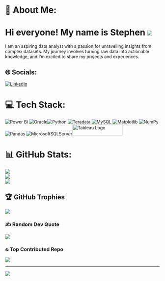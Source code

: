 # 💫 About Me:
Hi everyone! My name is Stephen ![](https://user-images.githubusercontent.com/18350557/176309783-0785949b-9127-417c-8b55-ab5a4333674e.gif)
===========================================================================================================================

I am an aspiring data analyst with a passion for unravelling insights from complex datasets. My journey involves turning raw data into actionable knowledge, and I’m excited to share my projects and experiences.<br>


## 🌐 Socials:
[![LinkedIn](https://img.shields.io/badge/LinkedIn-%230077B5.svg?logo=linkedin&logoColor=white)](https://linkedin.com/in/stephen-ck-leung) 

# 💻 Tech Stack:
![Power Bi](https://img.shields.io/badge/power_bi-F2C811?style=flat&logo=powerbi&logoColor=black) ![Oracle](https://img.shields.io/badge/Oracle-F80000?style=flat&logo=oracle&logoColor=white)![Python](https://img.shields.io/badge/python-3670A0?style=flat&logo=python&logoColor=ffdd54) ![Teradata](https://img.shields.io/badge/Teradata-F37440?style=flat&logo=teradata&logoColor=white) ![MySQL](https://img.shields.io/badge/mysql-4479A1.svg?style=flat&logo=mysql&logoColor=white) ![Matplotlib](https://img.shields.io/badge/Matplotlib-%23ffffff.svg?style=flat&logo=Matplotlib&logoColor=black) ![NumPy](https://img.shields.io/badge/numpy-%23013243.svg?style=flat&logo=numpy&logoColor=white) ![Pandas](https://img.shields.io/badge/pandas-%23150458.svg?style=flat&logo=pandas&logoColor=white) ![MicrosoftSQLServer](https://img.shields.io/badge/Microsoft%20SQL%20Server-CC2927?style=flat&logo=microsoft%20sql%20server&logoColor=white)<a href="https://tableau.com/" target="_blank" rel="noreferrer; return false;"><img src="https://raw.githubusercontent.com/gilbarbara/logos/main/logos/tableau.svg" width="163" height="36" alt="Tableau Logo" /></a>&nbsp; 
# 📊 GitHub Stats:
![](https://github-readme-stats.vercel.app/api?username=stephen-data&theme=dark&hide_border=false&include_all_commits=true&count_private=true)<br/>
![](https://github-readme-streak-stats.herokuapp.com/?user=stephen-data&theme=dark&hide_border=false)<br/>
![](https://github-readme-stats.vercel.app/api/top-langs/?username=stephen-data&theme=dark&hide_border=false&include_all_commits=true&count_private=true&layout=compact)

## 🏆 GitHub Trophies
![](https://github-profile-trophy.vercel.app/?username=stephen-data&theme=radical&no-frame=false&no-bg=true&margin-w=4)

### ✍️ Random Dev Quote
![](https://quotes-github-readme.vercel.app/api?type=vetical&theme=radical)

### 🔝 Top Contributed Repo
![](https://github-contributor-stats.vercel.app/api?username=stephen-data&limit=5&theme=dark&combine_all_yearly_contributions=true)

---
[![](https://visitcount.itsvg.in/api?id=stephen-data&icon=1&color=0)](https://visitcount.itsvg.in)

<!-- Proudly created with GPRM ( https://gprm.itsvg.in ) -->
